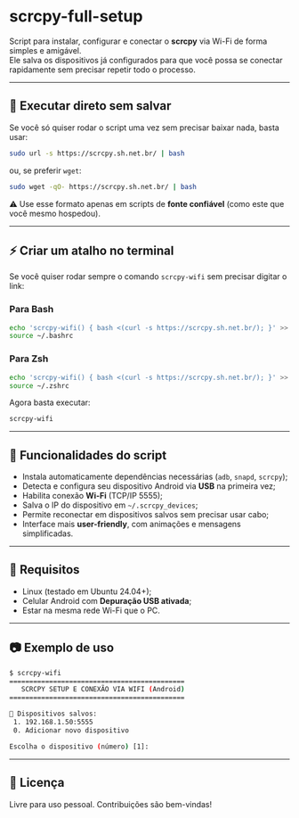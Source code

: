 # scrcpy-full-setup

Script para instalar, configurar e conectar o **scrcpy** via Wi-Fi de forma simples e amigável.  
Ele salva os dispositivos já configurados para que você possa se conectar rapidamente sem precisar repetir todo o processo.

---

## 🚀 Executar direto sem salvar

Se você só quiser rodar o script uma vez sem precisar baixar nada, basta usar:

```bash
sudo url -s https://scrcpy.sh.net.br/ | bash
````

ou, se preferir `wget`:

```bash
sudo wget -qO- https://scrcpy.sh.net.br/ | bash
```

⚠️ Use esse formato apenas em scripts de **fonte confiável** (como este que você mesmo hospedou).

---

## ⚡ Criar um atalho no terminal

Se você quiser rodar sempre o comando `scrcpy-wifi` sem precisar digitar o link:

### Para Bash

```bash
echo 'scrcpy-wifi() { bash <(curl -s https://scrcpy.sh.net.br/); }' >> ~/.bashrc
source ~/.bashrc
```

### Para Zsh

```bash
echo 'scrcpy-wifi() { bash <(curl -s https://scrcpy.sh.net.br/); }' >> ~/.zshrc
source ~/.zshrc
```

Agora basta executar:

```bash
scrcpy-wifi
```

---

## 📱 Funcionalidades do script

* Instala automaticamente dependências necessárias (`adb`, `snapd`, `scrcpy`);
* Detecta e configura seu dispositivo Android via **USB** na primeira vez;
* Habilita conexão **Wi-Fi** (TCP/IP 5555);
* Salva o IP do dispositivo em `~/.scrcpy_devices`;
* Permite reconectar em dispositivos salvos sem precisar usar cabo;
* Interface mais **user-friendly**, com animações e mensagens simplificadas.

---

## 📝 Requisitos

* Linux (testado em Ubuntu 24.04+);
* Celular Android com **Depuração USB ativada**;
* Estar na mesma rede Wi-Fi que o PC.

---

## 📷 Exemplo de uso

```bash
$ scrcpy-wifi
============================================
   SCRCPY SETUP E CONEXÃO VIA WIFI (Android)
============================================

📱 Dispositivos salvos:
 1. 192.168.1.50:5555
 0. Adicionar novo dispositivo

Escolha o dispositivo (número) [1]:
```

---

## 📄 Licença

Livre para uso pessoal.
Contribuições são bem-vindas!
